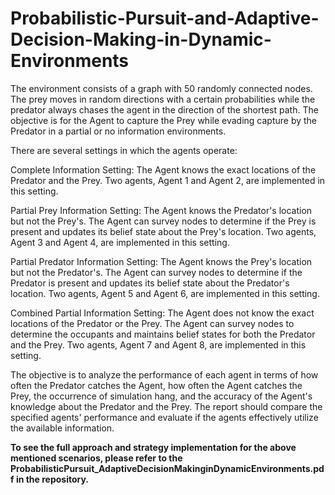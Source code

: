 # Probabilistic-Pursuit-and-Adaptive-Decision-Making-in-Dynamic-Environments

The environment consists of a graph with 50 randomly connected nodes. The prey moves in random directions with a certain probabilities while the predator always chases the agent in the direction of the shortest path. The objective is for the Agent to capture the Prey while evading capture by the Predator in a partial or no information environments.

There are several settings in which the agents operate:

Complete Information Setting: The Agent knows the exact locations of the Predator and the Prey. Two agents, Agent 1 and Agent 2, are implemented in this setting.

Partial Prey Information Setting: The Agent knows the Predator's location but not the Prey's. The Agent can survey nodes to determine if the Prey is present and updates its belief state about the Prey's location. Two agents, Agent 3 and Agent 4, are implemented in this setting.

Partial Predator Information Setting: The Agent knows the Prey's location but not the Predator's. The Agent can survey nodes to determine if the Predator is present and updates its belief state about the Predator's location. Two agents, Agent 5 and Agent 6, are implemented in this setting.

Combined Partial Information Setting: The Agent does not know the exact locations of the Predator or the Prey. The Agent can survey nodes to determine the occupants and maintains belief states for both the Predator and the Prey. Two agents, Agent 7 and Agent 8, are implemented in this setting.

The objective is to analyze the performance of each agent in terms of how often the Predator catches the Agent, how often the Agent catches the Prey, the occurrence of simulation hang, and the accuracy of the Agent's knowledge about the Predator and the Prey. The report should compare the specified agents' performance and evaluate if the agents effectively utilize the available information.

**To see the full approach and strategy implementation for the above mentioned scenarios, please refer to the ProbabilisticPursuit_AdaptiveDecisionMakinginDynamicEnvironments.pdf in the repository.**
